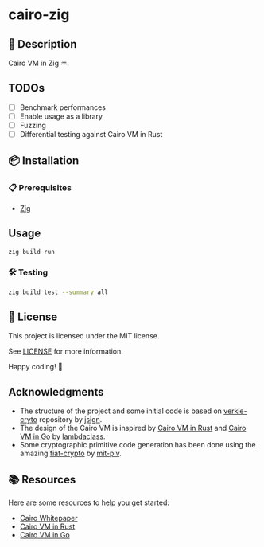 # cairo-zig

## 📝 Description

Cairo VM in Zig ♒.

## TODOs

- [ ] Benchmark performances
- [ ] Enable usage as a library
- [ ] Fuzzing
- [ ] Differential testing against Cairo VM in Rust

## 📦 Installation

### 📋 Prerequisites

- [Zig](https://ziglang.org/)

## Usage

```bash
zig build run
```

### 🛠️ Testing

```bash
zig build test --summary all
```

## 📄 License

This project is licensed under the MIT license.

See [LICENSE](LICENSE) for more information.

Happy coding! 🎉

## Acknowledgments

- The structure of the project and some initial code is based on [verkle-cryto](https://github.com/jsign/verkle-crypto) repository by [jsign](https://github.com/jsign).
- The design of the Cairo VM is inspired by [Cairo VM in Rust](https://github.com/lambdaclass/cairo-vm) and [Cairo VM in Go](https://github.com/lambdaclass/cairo-vm_in_go) by [lambdaclass](https://lambdaclass.com/).
- Some cryptographic primitive code generation has been done using the amazing [fiat-crypto](https://github.com/mit-plv/fiat-crypto) by [mit-plv](https://github.com/mit-plv).

## 📚 Resources

Here are some resources to help you get started:

- [Cairo Whitepaper](https://eprint.iacr.org/2021/1063.pdf)
- [Cairo VM in Rust](https://github.com/lambdaclass/cairo-vm)
- [Cairo VM in Go](https://github.com/lambdaclass/cairo-vm_in_go)
